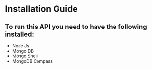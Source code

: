 # Installation Guide

## To run this API you need to have the following installed:
+ Node Js
+ Mongo DB
+ Mongo Shell
+ MongoDB Compass